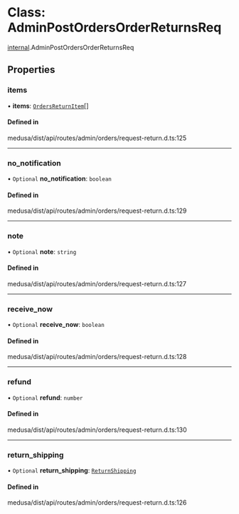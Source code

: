 # Class: AdminPostOrdersOrderReturnsReq

[internal](../modules/internal-14.md).AdminPostOrdersOrderReturnsReq

## Properties

### items

• **items**: [`OrdersReturnItem`](internal-14.OrdersReturnItem.md)[]

#### Defined in

medusa/dist/api/routes/admin/orders/request-return.d.ts:125

___

### no\_notification

• `Optional` **no\_notification**: `boolean`

#### Defined in

medusa/dist/api/routes/admin/orders/request-return.d.ts:129

___

### note

• `Optional` **note**: `string`

#### Defined in

medusa/dist/api/routes/admin/orders/request-return.d.ts:127

___

### receive\_now

• `Optional` **receive\_now**: `boolean`

#### Defined in

medusa/dist/api/routes/admin/orders/request-return.d.ts:128

___

### refund

• `Optional` **refund**: `number`

#### Defined in

medusa/dist/api/routes/admin/orders/request-return.d.ts:130

___

### return\_shipping

• `Optional` **return\_shipping**: [`ReturnShipping`](internal-14.ReturnShipping.md)

#### Defined in

medusa/dist/api/routes/admin/orders/request-return.d.ts:126
